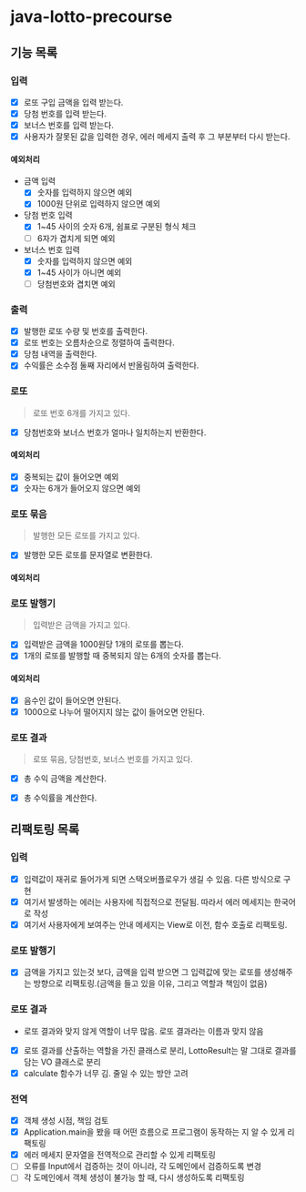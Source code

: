 # java-lotto-precourse
## 기능 목록

### 입력
- [x] 로또 구입 금액을 입력 받는다.
- [x] 당첨 번호를 입력 받는다.
- [x] 보너스 번호를 입력 받는다.
- [x] 사용자가 잘못된 값을 입력한 경우, 에러 메세지 출력 후 그 부분부터 다시 받는다.

#### 예외처리
- 금액 입력
  - [x] 숫자를 입력하지 않으면 예외
  - [x] 1000원 단위로 입력하지 않으면 예외

- 당첨 번호 입력
  - [x] 1~45 사이의 숫자 6개, 쉼표로 구분된 형식 체크
  - [ ] 6자가 겹치게 되면 예외

- 보너스 번호 입력
  - [x] 숫자를 입력하지 않으면 예외
  - [x] 1~45 사이가 아니면 예외
  - [ ] 당첨번호와 겹치면 예외

### 출력
- [x] 발행한 로또 수량 및 번호를 출력한다.
- [x] 로또 번호는 오름차순으로 정렬하여 출력한다.
- [x] 당첨 내역을 출력한다.
- [x] 수익률은 소수점 둘째 자리에서 반올림하여 출력한다.

### 로또
> 로또 번호 6개를 가지고 있다.
- [x] 당첨번호와 보너스 번호가 얼마나 일치하는지 반환한다.

#### 예외처리
- [x] 중복되는 값이 들어오면 예외
- [x] 숫자는 6개가 들어오지 않으면 예외

### 로또 묶음
> 발행한 모든 로또를 가지고 있다.
- [x] 발행한 모든 로또를 문자열로 변환한다.

#### 예외처리


### 로또 발행기
> 입력받은 금액을 가지고 있다.
- [x] 입력받은 금액을 1000원당 1개의 로또를 뽑는다.
- [x] 1개의 로또를 발행할 때 중복되지 않는 6개의 숫자를 뽑는다.

#### 예외처리
- [x] 음수인 값이 들어오면 안된다.
- [x] 1000으로 나누어 떨어지지 않는 값이 들어오면 안된다.

### 로또 결과
> 로또 묶음, 당첨번호, 보너스 번호를 가지고 있다.
- [x] 총 수익 금액을 계산한다.
- [x] 총 수익률을 계산한다.


## 리팩토링 목록
### 입력
- [x] 입력값이 재귀로 들어가게 되면 스택오버플로우가 생길 수 있음. 다른 방식으로 구현
- [x] 여기서 발생하는 에러는 사용자에 직접적으로 전달됨. 따라서 에러 메세지는 한국어로 작성
- [x] 여기서 사용자에게 보여주는 안내 메세지는 View로 이전, 함수 호출로 리팩토링.

### 로또 발행기
- [x] 금액을 가지고 있는것 보다, 금액을 입력 받으면 그 입력값에 맞는 로또를 생성해주는 방향으로 리팩토링.(금액을 들고 있을 이유, 그리고 역할과 책임이 없음)

### 로또 결과
- 로또 결과와 맞지 않게 역할이 너무 많음. 로또 결과라는 이름과 맞지 않음
- [x] 로또 결과를 산출하는 역할을 가진 클래스로 분리, LottoResult는 말 그대로 결과를 담는 VO 클래스로 분리
- [x] calculate 함수가 너무 김. 줄일 수 있는 방안 고려 

### 전역
- [x] 객체 생성 시점, 책임 검토
- [x] Application.main을 봤을 때 어떤 흐름으로 프로그램이 동작하는 지 알 수 있게 리팩토링
- [x] 에러 메세지 문자열을 전역적으로 관리할 수 있게 리팩토링
- [ ] 오류를 Input에서 검증하는 것이 아니라, 각 도메인에서 검증하도록 변경
- [ ] 각 도메인에서 객체 생성이 불가능 할 때, 다시 생성하도록 리팩토링
